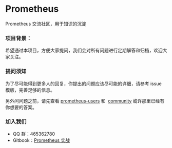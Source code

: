 # Prometheus

Prometheus 交流社区，用于知识的沉淀

### 项目背景：

希望通过本项目，方便大家提问，我们会对所有问题进行定期解答和归档，欢迎大家关注。

### 提问须知

为了尽可能得到更多人的回复，你提出的问题应该尽可能的详细，请参考 issue 模版，完善足够的信息。

另外问问题之前，请先查看 [prometheus-users](https://groups.google.com/forum/#!forum/prometheus-users) 和  [community](https://prometheus.io/community/)
或许那里已经有你想要的答案。

### 加入我们

* QQ 群：465362780
* Gitbook：[Prometheus 实战](https://www.gitbook.com/book/songjiayang/prometheus/details)
